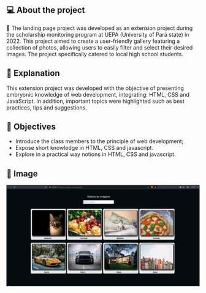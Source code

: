 ## 💻 About the project

💬 The landing page project was developed as an extension project during the scholarship monitoring program at UEPA (University of Pará state) in 2022. This project aimed to create a user-friendly gallery featuring a collection of photos, allowing users to easily filter and select their desired images. The project specifically catered to local high school students.

## 📝 Explanation

<p>This extension project was developed with the objective of presenting embryonic knowledge of web development, integrating: HTML, CSS and JavaScript. In addition, important topics were highlighted such as best practices, tips and suggestions.</p>
  
## 🔖 Objectives

- Introduce the class members to the principle of web development;
- Expose short knowledge in HTML, CSS and javascript.
- Explore in a practical way notions in HTML, CSS and javascript.
  

## 📑 Image 

<img src="./img/gallery.jpg" >
